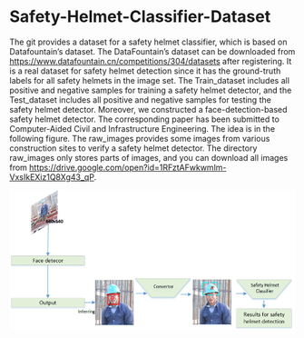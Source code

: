 # Safety-Helmet-Classifier-Dataset
The git provides a dataset for a safety helmet classifier, which is based on Datafountain’s dataset. The DataFountain’s dataset can be downloaded from https://www.datafountain.cn/competitions/304/datasets after registering. It is a real dataset for safety helmet detection since it has the ground-truth labels for all safety helmets in the image set. The Train_dataset includes all positive and negative samples for training a safety helmet detector, and the Test_dataset includes all positive and negative samples for testing the safety helmet detector. Moreover, we constructed a face-detection-based safety helmet detector. The corresponding paper has been submitted to Computer-Aided Civil and Infrastructure Engineering. The idea is in the following figure. The raw_images provides some images from various construction sites to verify a safety helmet detector. The directory raw_images only stores parts of images, and you can download all images from https://drive.google.com/open?id=1RFztAFwkwmlm-VxsIkEXiz1Q8Xg43_qP.

![image](https://github.com/LP940708/Safety-Helmet-Classifier-Dataset/blob/master/idea.png)
